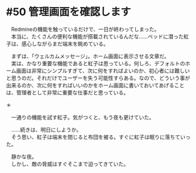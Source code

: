 # #50 管理画面を確認します
　Redmineの機能を触っているだけで、一日が終わってしまった。  
　本当に、たくさんの便利な機能が搭載されているんだな……ベッドに潜った紅子は、感心しながらまだ端末を眺めている。


　まずは、「ウェルカムメッセージ」。ホーム画面に表示させる文章だ。  
　実は、かなり重要な機能であると紅子は思っている。何しろ、デフォルトのホーム画面は非常にシンプルすぎて、次に何をすればよいのか、初心者には難しいと思うのだ。それだけでユーザーを失う可能性すらある。なので、どういう事が出来るのか、次に何をすればいいのかをホーム画面に書いておいてあげることは、管理者として非常に重要な仕事だと思っている。

＊

　一通りの機能を試す紅子。気がつくと、もう夜も更けていた。

　……続きは、明日にしようか。  
　そう思い、紅子は端末を閉じると布団を被る。すぐに紅子は眠りに落ちていった。

　静かな夜。  
　しかし、敵の脅威はすぐそこまで迫ってきていた。
